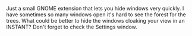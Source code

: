 Just a small GNOME extension that lets you hide windows very quickly. I have sometimes so many windows open it's hard to see the forest for the trees. What could be better to hide the windows cloaking your view in an INSTANT? Don't forget to check the Settings window.
